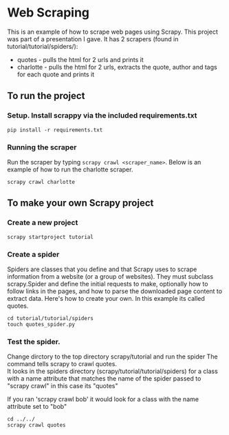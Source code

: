 # Web Scraping
This is an example of how to scrape web pages using Scrapy.  This project was part of a presentation I gave.  It has 2 scrapers (found in tutorial/tutorial/spiders/):

* quotes - pulls the html for 2 urls and prints it 
* charlotte - pulls the html for 2 urls, extracts the quote, author and tags for each quote and prints it


## To run the project
### Setup.  Install scrappy via the included requirements.txt

```
pip install -r requirements.txt
```

### Running the scraper
Run the scraper by typing `scrapy crawl <scraper_name>`.  Below is an example of how to run the charlotte scraper.

```
scrapy crawl charlotte
```


## To make your own Scrapy project 

### Create a new project

```
scrapy startproject tutorial
```


### Create a spider

Spiders are classes that you define and that Scrapy uses to scrape information from a website (or a group of websites). They must subclass scrapy.Spider and define the initial requests to make, optionally how to follow links in the pages, and how to parse the downloaded page content to extract data.  Here's how to create your own.  In this example its called quotes.

```
cd tutorial/tutorial/spiders
touch quotes_spider.py
```

### Test the spider.  

Change dirctory to the top directory scrapy/tutorial and run the spider
The command tells scrapy to crawl quotes.  
It looks in the spiders directory (scrapy/tutorial/tutorial/spiders) for a class with 
a name attribute that matches the name of the spider passed to "scrapy crawl" in this case its "quotes"

If you ran 'scrapy crawl bob' it would look for a class with the name attribute set to "bob"

```
cd ../../
scrapy crawl quotes
```



